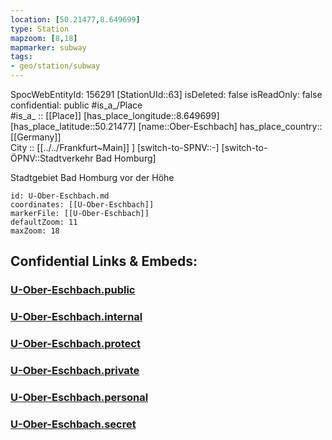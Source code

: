 ```yaml
---
location: [50.21477,8.649699] 
type: Station 
mapzoom: [8,18] 
mapmarker: subway 
tags:
- geo/station/subway
---
```

SpocWebEntityId: 156291
[StationUId::63] 
isDeleted: false
isReadOnly: false
confidential: public
#is_a_/Place  
#is_a_ :: [[Place]] 
[has_place_longitude::8.649699] 
[has_place_latitude::50.21477] 
[name::Ober-Eschbach] 
has_place_country:: [[Germany]]  
City :: [[../../Frankfurt~Main]] ] 
[switch-to-SPNV::-] 
[switch-to-ÖPNV::Stadtverkehr Bad Homburg] 

Stadtgebiet Bad Homburg vor der Höhe

```leaflet
id: U-Ober-Eschbach.md
coordinates: [[U-Ober-Eschbach]] 
markerFile: [[U-Ober-Eschbach]] 
defaultZoom: 11 
maxZoom: 18
```


## Confidential Links & Embeds: 

### [U-Ober-Eschbach.public](/_public/\Earth\Continent\Europe\Europe~Central\Germany\Germany~West\Hessen\counties~Hessen\Frankfurt~Main\Stations-FFM~UU-Ober-Eschbach.public.md) 

### [U-Ober-Eschbach.internal](/_internal/\Earth\Continent\Europe\Europe~Central\Germany\Germany~West\Hessen\counties~Hessen\Frankfurt~Main\Stations-FFM~UU-Ober-Eschbach.internal.md) 

### [U-Ober-Eschbach.protect](/_protect/\Earth\Continent\Europe\Europe~Central\Germany\Germany~West\Hessen\counties~Hessen\Frankfurt~Main\Stations-FFM~UU-Ober-Eschbach.protect.md) 

### [U-Ober-Eschbach.private](/_private/\Earth\Continent\Europe\Europe~Central\Germany\Germany~West\Hessen\counties~Hessen\Frankfurt~Main\Stations-FFM~UU-Ober-Eschbach.private.md) 

### [U-Ober-Eschbach.personal](/_personal/\Earth\Continent\Europe\Europe~Central\Germany\Germany~West\Hessen\counties~Hessen\Frankfurt~Main\Stations-FFM~UU-Ober-Eschbach.personal.md) 

### [U-Ober-Eschbach.secret](/_secret/\Earth\Continent\Europe\Europe~Central\Germany\Germany~West\Hessen\counties~Hessen\Frankfurt~Main\Stations-FFM~UU-Ober-Eschbach.secret.md)

